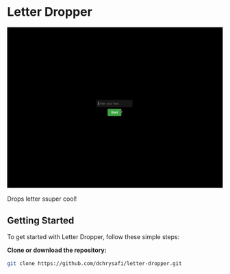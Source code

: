 # Letter Dropper

![Letter Dropper Example](example.gif)

Drops letter ssuper cool!

## Getting Started

To get started with Letter Dropper, follow these simple steps:

**Clone or download the repository:**

   ```bash
   git clone https://github.com/dchrysafi/letter-dropper.git
   ```

